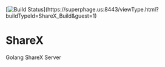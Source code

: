 [![Build Status](https://superphage.us:8443/app/rest/builds/buildType\(id:ShareX_Build\)/statusIcon)](https://superphage.us:8443/viewType.html?buildTypeId=ShareX_Build&guest=1)

# ShareX
Golang ShareX Server
